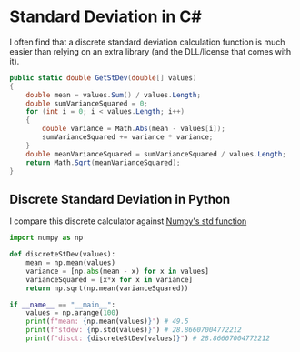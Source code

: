 # Standard Deviation in C#
I often find that a discrete standard deviation calculation function is much easier than relying on an extra library (and the DLL/license that comes with it).

```cs
public static double GetStDev(double[] values)
{
    double mean = values.Sum() / values.Length;
    double sumVarianceSquared = 0;
    for (int i = 0; i < values.Length; i++)
    {
        double variance = Math.Abs(mean - values[i]);
        sumVarianceSquared += variance * variance;
    }
    double meanVarianceSquared = sumVarianceSquared / values.Length;
    return Math.Sqrt(meanVarianceSquared);
}
```

## Discrete Standard Deviation in Python
I compare this discrete calculator against [Numpy's std function](https://docs.scipy.org/doc/numpy/reference/generated/numpy.std.html)
```python
import numpy as np

def discreteStDev(values):
    mean = np.mean(values)
    variance = [np.abs(mean - x) for x in values]
    varianceSquared = [x*x for x in variance]
    return np.sqrt(np.mean(varianceSquared))

if __name__ == "__main__":
    values = np.arange(100)
    print(f"mean: {np.mean(values)}") # 49.5
    print(f"stdev: {np.std(values)}") # 28.86607004772212
    print(f"disct: {discreteStDev(values)}") # 28.86607004772212
```
